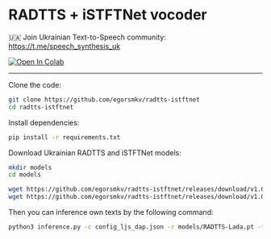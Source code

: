 # RADTTS + iSTFTNet vocoder

🇺🇦 Join Ukrainian Text-to-Speech community: https://t.me/speech_synthesis_uk

<a target="_blank" href="https://colab.research.google.com/drive/13aa0o9fQknDcJtpLrGXhxWPvZpeUggCy?usp=sharing">
  <img src="https://colab.research.google.com/assets/colab-badge.svg" alt="Open In Colab"/>
</a>

---

Clone the code:

```bash
git clone https://github.com/egorsmkv/radtts-istftnet
cd radtts-istftnet
```

Install dependencies:

```bash
pip install -r requirements.txt
```

Download Ukrainian RADTTS and iSTFTNet models:

```bash
mkdir models
cd models

wget https://github.com/egorsmkv/radtts-istftnet/releases/download/v1.0/iSTFTNet-Vocoder-Lada.pt
wget https://github.com/egorsmkv/radtts-istftnet/releases/download/v1.0/RADTTS-Lada.pt
```

Then you can inference own texts by the following command:

```bash
python3 inference.py -c config_ljs_dap.json -r models/RADTTS-Lada.pt -t test_sentences.txt --vocoder_checkpoint_file models/iSTFTNet-Vocoder-Lada.pt -o results/
```
